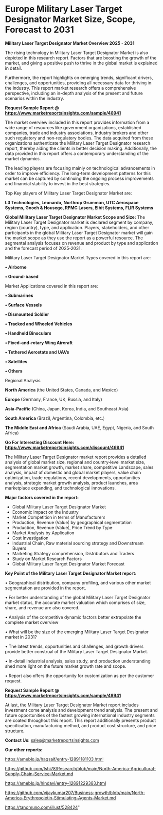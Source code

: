 # Europe Military Laser Target Designator Market Size, Scope, Forecast to 2031

<Strong> Military Laser Target Designator Market Overview 2025 - 2031</strong>

The rising technology in Military Laser Target Designator Market is also depicted in this research report. Factors that are boosting the growth of the market, and giving a positive push to thrive in the global market is explained in detail.

Furthermore, the report highlights on emerging trends, significant drivers, challenges, and opportunities, providing all necessary data for thriving in the industry. This report market research offers a comprehensive perspective, including an in-depth analysis of the present and future scenarios within the industry.

<strong>Request Sample Report @ <a href=https://www.marketreportsinsights.com/sample/46941>https://www.marketreportsinsights.com/sample/46941</a></strong>

The market overview included in this report provides information from a wide range of resources like government organizations, established companies, trade and industry associations, industry brokers and other such regulatory and non-regulatory bodies. The data acquired from these organizations authenticate the Military Laser Target Designator research report, thereby aiding the clients in better decision making. Additionally, the data provided in this report offers a contemporary understanding of the market dynamics.

The leading players are focusing mainly on technological advancements in order to improve efficiency. The long-term development patterns for this market can be captured by continuing the ongoing process improvements and financial stability to invest in the best strategies.

Top Key players of Military Laser Target Designator Market are:

<strong>L3 Technologies, Leonardo, Northrop Grumman, UTC Aerospace Systems, Gooch & Housego, RPMC Lasers, Elbit Systems, FLIR Systems</strong>

<strong><b>Global Military Laser Target Designator Market Scope and Size:</b></strong>
The Military Laser Target Designator market is declared segment by company, region (country), type, and application. Players, stakeholders, and other participants in the global Military Laser Target Designator market will gain the market scope as they use the report as a powerful resource. The segmental analysis focuses on revenue and product by type and application and the forecast period of 2025-2031.

Military Laser Target Designator Market Types covered in this report are:

<strong>•  Airborne

•  Ground-based</strong>

Market Applications covered in this report are:

<strong>•  Submarines

•  Surface Vessels

•  Dismounted Soldier

•  Tracked and Wheeled Vehicles

•  Handheld Binoculars

•  Fixed-and-rotary Wing Aircraft

•  Tethered Aerostats and UAVs

•  Satellites

•  Others</strong> 

Regional Analysis

<strong>North America</strong> (the United States, Canada, and Mexico)

<strong>Europe</strong> (Germany, France, UK, Russia, and Italy)

<strong>Asia-Pacific</strong> (China, Japan, Korea, India, and Southeast Asia)

<strong>South America</strong> (Brazil, Argentina, Colombia, etc.)

<strong>The Middle East and Africa</strong> (Saudi Arabia, UAE, Egypt, Nigeria, and South Africa)

<strong>Go For Interesting Discount Here: <a href=https://www.marketreportsinsights.com/discount/46941>https://www.marketreportsinsights.com/discount/46941</a></strong>

The Military Laser Target Designator market report provides a detailed analysis of global market size, regional and country-level market size, segmentation market growth, market share, competitive Landscape, sales analysis, impact of domestic and global market players, value chain optimization, trade regulations, recent developments, opportunities analysis, strategic market growth analysis, product launches, area marketplace expanding, and technological innovations.

<strong><b>Major factors covered in the report:</b></strong>
<ul>
  <li>Global Military Laser Target Designator Market </li>
  <li>Economic Impact on the Industry</li>
  <li>Market Competition in terms of Manufacturers</li>
  <li>Production, Revenue (Value) by geographical segmentation</li>
  <li>Production, Revenue (Value), Price Trend by Type</li>
  <li>Market Analysis by Application</li>
  <li>Cost Investigation</li>
  <li>Industrial Chain, Raw material sourcing strategy and Downstream Buyers</li>
  <li>Marketing Strategy comprehension, Distributors and Traders</li>
  <li>Study on Market Research Factors</li>
  <li>Global Military Laser Target Designator Market Forecast</li>
</ul>

<strong><b>Key Point of the Military Laser Target Designator Market report:</b></strong>

• Geographical distribution, company profiling, and various other market segmentation are provided in the report.

• For better understanding of the global Military Laser Target Designator market status, the accurate market valuation which comprises of size, share, and revenue are also covered.

• Analysis of the competitive dynamic factors better extrapolate the complete market overview

• What will be the size of the emerging Military Laser Target Designator market in 2031?

• The latest trends, opportunities and challenges, and growth drivers provide better construal of the Military Laser Target Designator Market.

• In-detail industrial analysis, sales study, and production understanding shed more light on the future market growth rate and scope.

• Report also offers the opportunity for customization as per the customer request.

<strong>Request Sample Report @ <a href=https://www.marketreportsinsights.com/sample/46941>https://www.marketreportsinsights.com/sample/46941</a></strong>

At last, the Military Laser Target Designator Market report includes investment come analysis and development trend analysis. The present and future opportunities of the fastest growing international industry segments are coated throughout this report. This report additionally presents product specification, manufacturing method, and product cost structure, and price structure.

<strong>Contact Us:</strong>
sales@marketreportsinsights.com

<strong>Our other reports:</strong>

<a href=https://ameblo.jp/haqsaif/entry-12891181103.html>https://ameblo.jp/haqsaif/entry-12891181103.html</a>

<a href=https://github.com/Ishi78/Research/blob/main/North-America-Agricultural-Supply-Chain-Service-Market.md>https://github.com/Ishi78/Research/blob/main/North-America-Agricultural-Supply-Chain-Service-Market.md</a>

<a href=https://ameblo.jp/hindavi/entry-12891229363.html>https://ameblo.jp/hindavi/entry-12891229363.html</a>

<a href=https://github.com/vijaykumar207/Business-growth/blob/main/North-America-Erythropoietin-Stimulating-Agents-Market.md>https://github.com/vijaykumar207/Business-growth/blob/main/North-America-Erythropoietin-Stimulating-Agents-Market.md</a>

<a href=https://tanomuno.com/illust/528424>https://tanomuno.com/illust/528424</a>"
